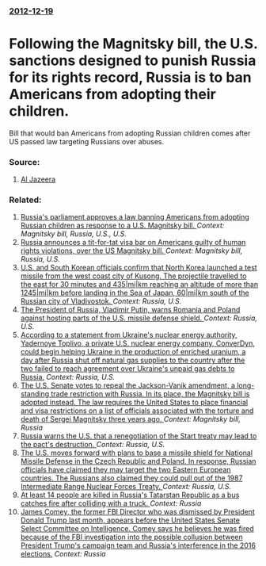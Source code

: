 ### [2012-12-19](/news/2012/12/19/index.md)

# Following the Magnitsky bill, the U.S. sanctions designed to punish Russia for its rights record, Russia is to ban Americans from adopting their children. 

Bill that would ban Americans from adopting Russian children comes after US passed law targeting Russians over abuses.


### Source:

1. [Al Jazeera](http://www.aljazeera.com/news/europe/2012/12/20121219151717690939.html)

### Related:

1. [Russia's parliament approves a law banning Americans from adopting Russian children as response to a U.S. Magnitsky bill. ](/news/2012/12/26/russia-s-parliament-approves-a-law-banning-americans-from-adopting-russian-children-as-response-to-a-u-s-magnitsky-bill.md) _Context: Magnitsky bill, Russia, U.S., U.S._
2. [Russia announces a tit-for-tat visa bar on Americans guilty of human rights violations, over the US Magnitsky bill. ](/news/2012/12/7/russia-announces-a-tit-for-tat-visa-bar-on-americans-guilty-of-human-rights-violations-over-the-us-magnitsky-bill.md) _Context: Magnitsky bill, Russia, U.S._
3. [U.S. and South Korean officials confirm that North Korea launched a test missile from the west coast city of Kusong. The projectile travelled to the east for 30 minutes and 435|mi|km reaching an altitude of more than 1245|mi|km before landing in the Sea of Japan, 60|mi|km south of the Russian city of Vladivostok. ](/news/2017/05/14/u-s-and-south-korean-officials-confirm-that-north-korea-launched-a-test-missile-from-the-west-coast-city-of-kusong-the-projectile-travelle.md) _Context: Russia, U.S._
4. [The President of Russia, Vladimir Putin, warns Romania and Poland against hosting parts of the U.S. missile defense shield. ](/news/2016/05/28/the-president-of-russia-vladimir-putin-warns-romania-and-poland-against-hosting-parts-of-the-u-s-missile-defense-shield.md) _Context: Russia, U.S._
5. [According to a statement from Ukraine's nuclear energy authority, Yadernoye Toplivo, a private U.S. nuclear energy company, ConverDyn, could begin helping Ukraine in the production of enriched uranium, a day after Russia shut off natural gas supplies to the country after the two failed to reach agreement over Ukraine's unpaid gas debts to Russia.](/news/2015/07/2/according-to-a-statement-from-ukraine-s-nuclear-energy-authority-yadernoye-toplivo-a-private-u-s-nuclear-energy-company-converdyn-could.md) _Context: Russia, U.S._
6. [The U.S. Senate votes to repeal the Jackson-Vanik amendment, a long-standing trade restriction with Russia. In its place, the Magnitsky bill is adopted instead. The law requires the United States to place financial and visa restrictions on a list of officials associated with the torture and death of Sergei Magnitsky three years ago. ](/news/2012/12/6/the-u-s-senate-votes-to-repeal-the-jacksonavanik-amendment-a-long-standing-trade-restriction-with-russia-in-its-place-the-magnitsky-bi.md) _Context: Magnitsky bill, Russia_
7. [Russia warns the U.S. that a renegotiation of the Start treaty may lead to the pact's destruction. ](/news/2010/12/20/russia-warns-the-u-s-that-a-renegotiation-of-the-start-treaty-may-lead-to-the-pact-s-destruction.md) _Context: Russia, U.S._
8. [ The U.S. moves forward with plans to base a missile shield for National Missile Defense in the Czech Republic and Poland.  In response, Russian officials have claimed they may target the two Eastern European countries.  The Russians also claimed they could pull out of the 1987 Intermediate Range Nuclear Forces Treaty. ](/news/2007/02/19/the-u-s-moves-forward-with-plans-to-base-a-missile-shield-for-national-missile-defense-in-the-czech-republic-and-poland-in-response-rus.md) _Context: Russia, U.S._
9. [At least 14 people are killed in Russia's Tatarstan Republic as a bus catches fire after colliding with a truck. ](/news/2017/07/2/at-least-14-people-are-killed-in-russia-s-tatarstan-republic-as-a-bus-catches-fire-after-colliding-with-a-truck.md) _Context: Russia_
10. [James Comey, the former FBI Director who was dismissed by President Donald Trump last month, appears before the United States Senate Select Committee on Intelligence. Comey says he believes he was fired because of the FBI investigation into the possible collusion between President Trump's campaign team and Russia's interference in the 2016 elections.](/news/2017/06/8/james-comey-the-former-fbi-director-who-was-dismissed-by-president-donald-trump-last-month-appears-before-the-united-states-senate-select.md) _Context: Russia_
